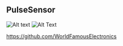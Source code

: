 ## PulseSensor

![Alt text](https://media.giphy.com/media/4ZtAwFaaT5nIJjZuc6/giphy.gif)
 ![Alt Text](https://media.giphy.com/media/4ZtAwFaaT5nIJjZuc6/giphy.gif)



  
https://github.com/WorldFamousElectronics
